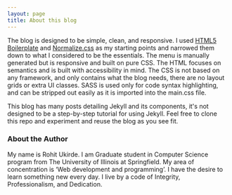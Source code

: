 ```yaml
---
layout: page
title: About this blog
---
```


The blog is designed to be simple, clean, and responsive. I used [HTML5 Boilerplate](https://html5boilerplate.com/ "html5 boilerplate") and [Normalize.css](http://necolas.github.io/normalize.css/ "normalize.css") as my starting points and narrowed them down to what I considered to be the essentials. The menu is manually generated but is responsive and built on pure CSS. The HTML focuses on semantics and is built with accessibility in mind. The CSS is not based on any framework, and only contains what the blog needs, there are no layout grids or extra UI classes. SASS is used only for code syntax highlighting, and can be stripped out easily as it is imported into the main.css file. 

This blog has many posts detailing Jekyll and its components, it's not designed to be a step-by-step tutorial for using Jekyll. Feel free to clone this repo and experiment and reuse the blog as you see fit.

### About the Author

My name is Rohit Ukirde. I am Graduate student in Computer Science program from The University of Illinois at Springfield. My area of concentration is ‘Web development and programming’. I have the desire to learn something new every day. I live by a code of Integrity, Professionalism, and Dedication.
